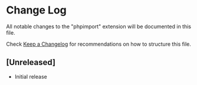 # Change Log

All notable changes to the "phpimport" extension will be documented in this file.

Check [Keep a Changelog](http://keepachangelog.com/) for recommendations on how to structure this file.

## [Unreleased]

- Initial release